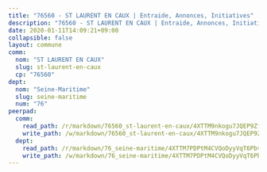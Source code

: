 ```yaml
---
title: "76560 - ST LAURENT EN CAUX | Entraide, Annonces, Initiatives"
description: "76560 - ST LAURENT EN CAUX | Entraide, Annonces, Initiatives"
date: 2020-01-11T14:09:21+09:00
collapsible: false
layout: commune
comm:
  nom: "ST LAURENT EN CAUX"
  slug: st-laurent-en-caux
  cp: "76560"
dept:
  nom: "Seine-Maritime"
  slug: seine-maritime
  num: "76"
peerpad:
  comm:
    read_path: /r/markdown/76560_st-laurent-en-caux/4XTTM9nkogu7JQEP9Zf2mWwobHxUcYKuFeeJ37dfoHiwfR2JR
    write_path: /w/markdown/76560_st-laurent-en-caux/4XTTM9nkogu7JQEP9Zf2mWwobHxUcYKuFeeJ37dfoHiwfR2JR-K3TgUzADxWX1ePMZw1kfmSykRhNLvx2AdFtb3kxQeTvhqHNiArGNjusoGsN6UnGchPzvYDWrUuSDJSZze4hrNiUNUkfk8uGdm9XMZuzKA4rur1Fi3BJTBgdpYi38HgexYC4SKS6H
  dept:
    read_path: /r/markdown/76_seine-maritime/4XTTM7PDPtM4CVQoDyyVqT6Pbvj1SVtndpXJdTDsc7xwdMTdt
    write_path: /w/markdown/76_seine-maritime/4XTTM7PDPtM4CVQoDyyVqT6Pbvj1SVtndpXJdTDsc7xwdMTdt-K3TgUmo7Qwp8ZQz8qKFjC8WCY27ypEpX2c8BXeSV9rrPY1zRZn2SrYwkBXF8VnHkcepiXsccFfKHYuT2JNgSMXxLRaUGRu6o5B3BB15nZxEho97cTz3yC4eRTX4hZM1hcyAZrn8r
---
```


